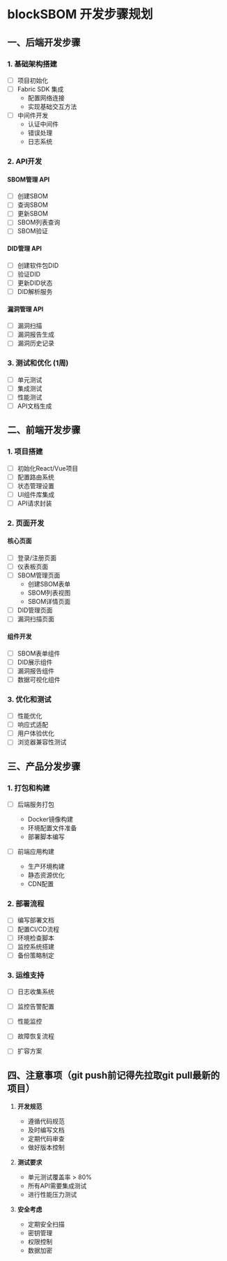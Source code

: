 # blockSBOM 开发步骤规划

## 一、后端开发步骤 

### 1. 基础架构搭建 

- [ ] 项目初始化
- [ ] Fabric SDK 集成
  - 配置网络连接
  - 实现基础交互方法
- [ ] 中间件开发
  - 认证中间件
  - 错误处理
  - 日志系统

### 2. API开发 

#### SBOM管理 API

- [ ] 创建SBOM
- [ ] 查询SBOM
- [ ] 更新SBOM
- [ ] SBOM列表查询
- [ ] SBOM验证

#### DID管理 API

- [ ] 创建软件包DID
- [ ] 验证DID
- [ ] 更新DID状态
- [ ] DID解析服务

#### 漏洞管理 API

- [ ] 漏洞扫描
- [ ] 漏洞报告生成
- [ ] 漏洞历史记录

### 3. 测试和优化 (1周)

- [ ] 单元测试
- [ ] 集成测试
- [ ] 性能测试
- [ ] API文档生成

## 二、前端开发步骤

### 1. 项目搭建 

- [ ] 初始化React/Vue项目
- [ ] 配置路由系统
- [ ] 状态管理设置
- [ ] UI组件库集成
- [ ] API请求封装

### 2. 页面开发 

#### 核心页面

- [ ] 登录/注册页面
- [ ] 仪表板页面
- [ ] SBOM管理页面
  - 创建SBOM表单
  - SBOM列表视图
  - SBOM详情页面
- [ ] DID管理页面
- [ ] 漏洞扫描页面

#### 组件开发

- [ ] SBOM表单组件
- [ ] DID展示组件
- [ ] 漏洞报告组件
- [ ] 数据可视化组件

### 3. 优化和测试 

- [ ] 性能优化
- [ ] 响应式适配
- [ ] 用户体验优化
- [ ] 浏览器兼容性测试

## 三、产品分发步骤 

### 1. 打包和构建 

- [ ] 后端服务打包

  - Docker镜像构建
  - 环境配置文件准备
  - 部署脚本编写
- [ ] 前端应用构建

  - 生产环境构建
  - 静态资源优化
  - CDN配置

### 2. 部署流程 

- [ ] 编写部署文档
- [ ] 配置CI/CD流程
- [ ] 环境检查脚本
- [ ] 监控系统搭建
- [ ] 备份策略制定

### 3. 运维支持

- [ ] 日志收集系统
- [ ] 监控告警配置
- [ ] 性能监控
- [ ] 故障恢复流程
- [ ] 扩容方案


## 四、注意事项（git push前记得先拉取git pull最新的项目）

1. **开发规范**

   - 遵循代码规范
   - 及时编写文档
   - 定期代码审查
   - 做好版本控制
2. **测试要求**

   - 单元测试覆盖率 > 80%
   - 所有API需要集成测试
   - 进行性能压力测试
3. **安全考虑**

   - 定期安全扫描
   - 密钥管理
   - 权限控制
   - 数据加密
